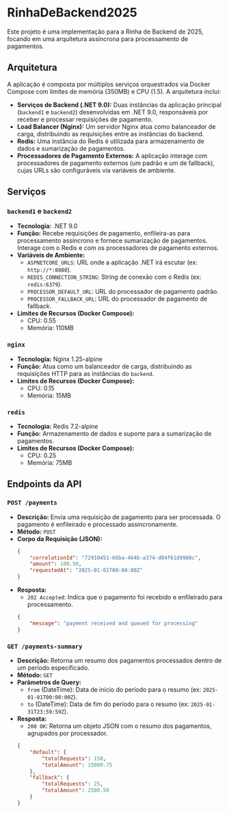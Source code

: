 # RinhaDeBackend2025

Este projeto é uma implementação para a Rinha de Backend de 2025, focando em uma arquitetura assíncrona para processamento de pagamentos.

## Arquitetura

A aplicação é composta por múltiplos serviços orquestrados via Docker Compose com  limites de memória (350MB) e CPU (1.5). A arquitetura inclui:

- **Serviços de Backend (.NET 9.0):** Duas instâncias da aplicação principal (`backend1` e `backend2`) desenvolvidas em .NET 9.0, responsáveis por receber e processar requisições de pagamento.
- **Load Balancer (Nginx):** Um servidor Nginx atua como balanceador de carga, distribuindo as requisições entre as instâncias do backend.
- **Redis:** Uma instância do Redis é utilizada para armazenamento de dados e sumarização de pagamentos.
- **Processadores de Pagamento Externos:** A aplicação interage com processadores de pagamento externos (um padrão e um de fallback), cujas URLs são configuráveis via variáveis de ambiente.

## Serviços

### `backend1` e `backend2`
- **Tecnologia:** .NET 9.0
- **Função:** Recebe requisições de pagamento, enfileira-as para processamento assíncrono e fornece sumarização de pagamentos. Interage com o Redis e com os processadores de pagamento externos.
- **Variáveis de Ambiente:**
    - `ASPNETCORE_URLS`: URL onde a aplicação .NET irá escutar (ex: `http://*:8080`).
    - `REDIS_CONNECTION_STRING`: String de conexão com o Redis (ex: `redis:6379`).
    - `PROCESSOR_DEFAULT_URL`: URL do processador de pagamento padrão.
    - `PROCESSOR_FALLBACK_URL`: URL do processador de pagamento de fallback.
- **Limites de Recursos (Docker Compose):**
    - CPU: 0.55
    - Memória: 110MB

### `nginx`
- **Tecnologia:** Nginx 1.25-alpine
- **Função:** Atua como um balanceador de carga, distribuindo as requisições HTTP para as instâncias do `backend`.
- **Limites de Recursos (Docker Compose):**
    - CPU: 0.15
    - Memória: 15MB

### `redis`
- **Tecnologia:** Redis 7.2-alpine
- **Função:** Armazenamento de dados e suporte para a sumarização de pagamentos.
- **Limites de Recursos (Docker Compose):**
    - CPU: 0.25
    - Memória: 75MB

## Endpoints da API

### `POST /payments`
- **Descrição:** Envia uma requisição de pagamento para ser processada. O pagamento é enfileirado e processado assincronamente.
- **Método:** `POST`
- **Corpo da Requisição (JSON):**
    ```json
    {
        "correlationId": "72910451-66ba-464b-a374-d04f61d9980c",
        "amount": 100.50,
        "requestedAt": "2025-01-01T00:00:00Z"
    }
    ```
- **Resposta:**
    - `202 Accepted`: Indica que o pagamento foi recebido e enfileirado para processamento.
    ```json
    {
        "message": "payment received and queued for processing"
    }
    ```

### `GET /payments-summary`
- **Descrição:** Retorna um resumo dos pagamentos processados dentro de um período especificado.
- **Método:** `GET`
- **Parâmetros de Query:**
    - `from` (DateTime): Data de início do período para o resumo (ex: `2025-01-01T00:00:00Z`).
    - `to` (DateTime): Data de fim do período para o resumo (ex: `2025-01-31T23:59:59Z`).
- **Resposta:**
    - `200 OK`: Retorna um objeto JSON com o resumo dos pagamentos, agrupados por processador.
    ```json
    {
        "default": {
            "totalRequests": 150,
            "totalAmount": 15000.75
        },
        "fallback": {
            "totalRequests": 25,
            "totalAmount": 2500.50
        }
    }
    ```
